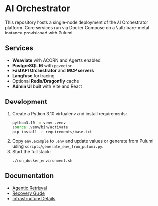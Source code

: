 # AI Orchestrator

This repository hosts a single-node deployment of the AI Orchestrator platform. Core services run via Docker Compose on a Vultr bare-metal instance provisioned with Pulumi.

## Services
- **Weaviate** with ACORN and Agents enabled
- **PostgreSQL 16** with `pgvector`
- **FastAPI Orchestrator** and **MCP servers**
- **Langfuse** for tracing
- Optional **Redis/Dragonfly** cache
- **Admin UI** built with Vite and React

## Development
1. Create a Python 3.10 virtualenv and install requirements:
   ```bash
   python3.10 -m venv .venv
   source .venv/bin/activate
   pip install -r requirements/base.txt
   ```
2. Copy `env.example` to `.env` and update values or generate from Pulumi using `scripts/generate_env_from_pulumi.py`.
3. Start the full stack:
   ```bash
   ./run_docker_environment.sh
   ```

## Documentation
- [Agentic Retrieval](docs/AGENTIC_RETRIEVAL.md)
- [Recovery Guide](docs/RECOVERY.md)
- [Infrastructure Details](infra/README.md)

